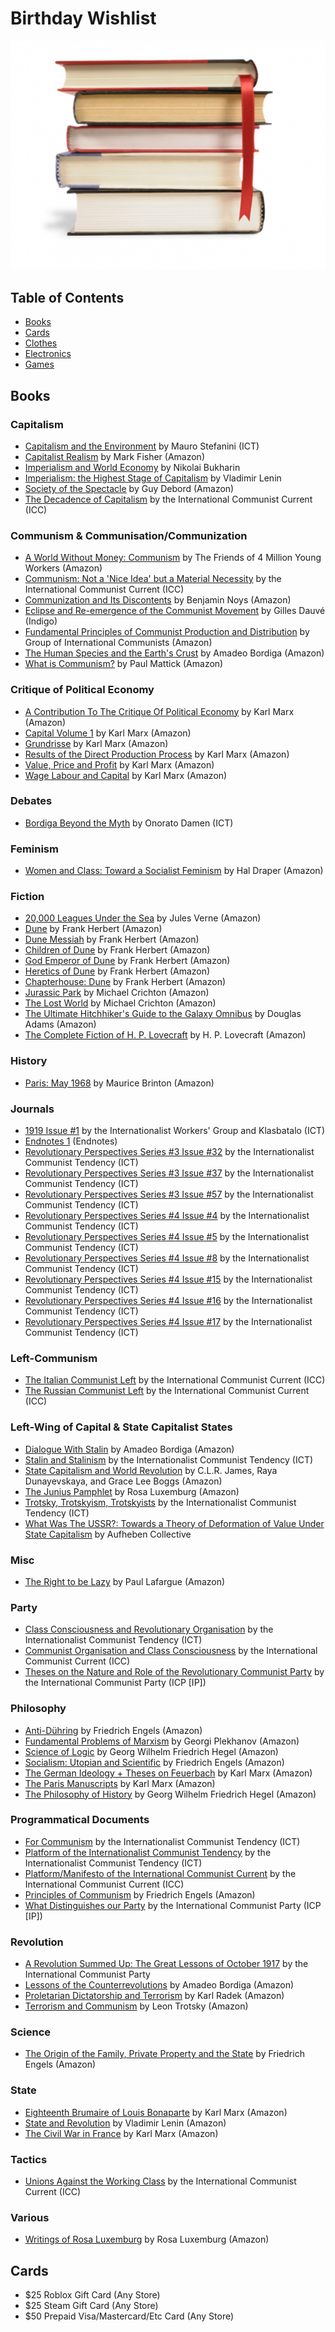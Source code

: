 # Birthday Wishlist

![a stack of books](books.png)

## Table of Contents

* [Books](#books)
* [Cards](#cards)
* [Clothes](#clothes)
* [Electronics](#electronics)
* [Games](#games)

## Books

### Capitalism

* [Capitalism and the Environment](http://www.leftcom.org/en/store) by Mauro Stefanini (ICT)
* [Capitalist Realism](https://www.amazon.ca/dp/1846943175/) by Mark Fisher (Amazon)
* [Imperialism and World Economy](https://www.amazon.ca/Imperialism-World-Economy-Nikolai-Bukharin/dp/1482097524) by Nikolai Bukharin
* [Imperialism: the Highest Stage of Capitalism](https://www.amazon.ca/Imperialism-Highest-Capitalism-Vladimir-Ilyich/dp/1603866639/) by Vladimir Lenin
* [Society of the Spectacle](https://www.amazon.ca/Society-Spectacle-2-Radical-Reprint/dp/5841295055/) by Guy Debord (Amazon)
* [The Decadence of Capitalism](https://en.internationalism.org/pamphlets) by the International Communist Current (ICC)

### Communism & Communisation/Communization

* [A World Without Money: Communism](https://www.amazon.ca/dp/0422915068/) by The Friends of 4 Million Young Workers (Amazon)
* [Communism: Not a 'Nice Idea' but a Material Necessity](https://en.internationalism.org/pamphlets) by the International Communist Current (ICC)
* [Communization and Its Discontents](https://www.amazon.ca/Communization-Its-Discontents-Contestation-Contemporary/dp/157027231X/) by Benjamin Noys (Amazon)
* [Eclipse and Re-emergence of the Communist Movement](https://www.chapters.indigo.ca/en-ca/books/eclipse-and-re-emergence-of/9781629630434-item.html) by Gilles Dauvé (Indigo)
* [Fundamental Principles of Communist Production and Distribution](https://www.amazon.ca/gp/aw/d/B0851LZZ17/) by Group of International Communists (Amazon)
* [The Human Species and the Earth's Crust](https://www.amazon.ca/Human-Species-Earths-Crust-13/dp/5684164749/) by Amadeo Bordiga (Amazon)
* [What is Communism?](https://www.amazon.ca/dp/2343445133/) by Paul Mattick (Amazon)

### Critique of Political Economy

* [A Contribution To The Critique Of Political Economy](https://www.amazon.ca/dp/9389821940/) by Karl Marx (Amazon)
* [Capital Volume 1](https://www.amazon.ca/Capital-1-Critique-Political-Economy/dp/0140445684/) by Karl Marx (Amazon)
* [Grundrisse](https://www.amazon.ca/dp/0140445757/) by Karl Marx (Amazon)
* [Results of the Direct Production Process](https://www.amazon.ca/dp/711411155X/) by Karl Marx (Amazon)
* [Value, Price and Profit](https://www.amazon.ca/Value-Price-Profit-Classic-Reprint/dp/B008NU3ODY/) by Karl Marx (Amazon)
* [Wage Labour and Capital](https://www.amazon.ca/Wage-Labor-Capital-Karl-Marx/dp/1978461232/) by Karl Marx (Amazon)

### Debates

* [Bordiga Beyond the Myth](http://www.leftcom.org/en/store) by Onorato Damen (ICT)

### Feminism

* [Women and Class: Toward a Socialist Feminism](https://www.amazon.ca/Women-Class-Toward-Socialist-Feminism/dp/1460998324) by Hal Draper (Amazon)

### Fiction

* [20,000 Leagues Under the Sea](https://www.amazon.ca/Twenty-Thousand-Leagues-Readers-Library-Classics/dp/1954839111/) by Jules Verne (Amazon)
* [Dune](https://www.amazon.ca/dp/0441172717/) by Frank Herbert (Amazon)
* [Dune Messiah](https://www.amazon.ca/dp/0593098234/) by Frank Herbert (Amazon)
* [Children of Dune](https://www.amazon.ca/dp/0593098242/) by Frank Herbert (Amazon)
* [God Emperor of Dune](https://www.amazon.ca/dp/0593098250/) by Frank Herbert (Amazon)
* [Heretics of Dune](https://www.amazon.ca/dp/0593098269/) by Frank Herbert (Amazon)
* [Chapterhouse: Dune](https://www.amazon.ca/dp/0593098277/) by Frank Herbert (Amazon)
* [Jurassic Park](https://www.amazon.ca/dp/0345538986/) by Michael Crichton (Amazon)
* [The Lost World](https://www.amazon.ca/dp/0345538994/) by Michael Crichton (Amazon)
* [The Ultimate Hitchhiker's Guide to the Galaxy Omnibus](https://www.amazon.ca/dp/1529051436/) by Douglas Adams (Amazon)
* [The Complete Fiction of H. P. Lovecraft](https://www.amazon.ca/dp/3903352012/) by H. P. Lovecraft (Amazon)

### History

* [Paris: May 1968](https://www.amazon.ca/dp/9132180195/) by Maurice Brinton (Amazon)

### Journals

* [1919 Issue #1](http://www.leftcom.org/en/store) by the Internationalist Workers' Group and Klasbatalo (ICT)
* [Endnotes 1](https://endnotes.org.uk/issues) (Endnotes)
* [Revolutionary Perspectives Series #3 Issue #32](http://www.leftcom.org/en/store) by the Internationalist Communist Tendency (ICT)
* [Revolutionary Perspectives Series #3 Issue #37](http://www.leftcom.org/en/store) by the Internationalist Communist Tendency (ICT)
* [Revolutionary Perspectives Series #3 Issue #57](http://www.leftcom.org/en/store) by the Internationalist Communist Tendency (ICT)
* [Revolutionary Perspectives Series #4 Issue #4](http://www.leftcom.org/en/store) by the Internationalist Communist Tendency (ICT)
* [Revolutionary Perspectives Series #4 Issue #5](http://www.leftcom.org/en/store) by the Internationalist Communist Tendency (ICT)
* [Revolutionary Perspectives Series #4 Issue #8](http://www.leftcom.org/en/store) by the Internationalist Communist Tendency (ICT)
* [Revolutionary Perspectives Series #4 Issue #15](http://www.leftcom.org/en/store) by the Internationalist Communist Tendency (ICT)
* [Revolutionary Perspectives Series #4 Issue #16](http://www.leftcom.org/en/store) by the Internationalist Communist Tendency (ICT)
* [Revolutionary Perspectives Series #4 Issue #17](http://www.leftcom.org/en/store) by the Internationalist Communist Tendency (ICT)

### Left-Communism

* [The Italian Communist Left](https://en.internationalism.org/pamphlets) by the International Communist Current (ICC)
* [The Russian Communist Left](https://en.internationalism.org/pamphlets) by the International Communist Current (ICC)

### Left-Wing of Capital & State Capitalist States

* [Dialogue With Stalin](https://www.amazon.ca/Dialogue-Stalin-Amadeo-Bordiga/dp/7465082013/) by Amadeo Bordiga (Amazon)
* [Stalin and Stalinism](http://www.leftcom.org/en/store) by the Internationalist Communist Tendency (ICT)
* [State Capitalism and World Revolution](https://www.amazon.ca/dp/1604860928/) by C.L.R. James, Raya Dunayevskaya, and Grace Lee Boggs (Amazon)
* [The Junius Pamphlet](https://www.amazon.ca/crisis-German-social-democracy-Junius-pamphlet/dp/B00ZDCC8FU/) by Rosa Luxemburg (Amazon)
* [Trotsky, Trotskyism, Trotskyists](http://www.leftcom.org/en/store) by the Internationalist Communist Tendency (ICT)
* [What Was The USSR?: Towards a Theory of Deformation of Value Under State Capitalism](https://www.amazon.ca/dp/5707440275/) by Aufheben Collective

### Misc

* [The Right to be Lazy](https://www.amazon.ca/Right-Be-Lazy-Radical-Reprint/dp/0288974662/) by Paul Lafargue (Amazon)

### Party

* [Class Consciousness and Revolutionary Organisation](http://www.leftcom.org/en/store) by the Internationalist Communist Tendency (ICT)
* [Communist Organisation and Class Consciousness](https://en.internationalism.org/pamphlets) by the International Communist Current (ICC)
* [Theses on the Nature and Role of the Revolutionary Communist Party](https://www.international-communist-party.org/EnglishPublications.htm) by the International Communist Party (ICP [IP])

### Philosophy

* [Anti-Dühring](https://www.amazon.ca/dp/1661533663/) by Friedrich Engels (Amazon)
* [Fundamental Problems of Marxism](https://www.amazon.ca/Fundamental-Problems-Marxism-G-Plekhanov/dp/0717800733/) by Georgi Plekhanov (Amazon)
* [Science of Logic](https://www.amazon.ca/Science-Logic-Georg-Hegel/dp/1542519918/) by Georg Wilhelm Friedrich Hegel (Amazon)
* [Socialism: Utopian and Scientific](https://www.amazon.ca/Socialism-Utopian-Scientific-Frederick-Engels/dp/1514132230/) by Friedrich Engels (Amazon)
* [The German Ideology + Theses on Feuerbach](https://www.amazon.ca/German-Ideology-Including-Thesis-Feuerbach/dp/1573922587/) by Karl Marx (Amazon)
* [The Paris Manuscripts](https://www.amazon.ca/Economic-Philosophic-Manuscripts-1844-Karl/dp/0486455610/) by Karl Marx (Amazon)
* [The Philosophy of History](https://www.amazon.ca/Philosophy-History-G-W-F-Hegel/dp/0879756314/) by Georg Wilhelm Friedrich Hegel (Amazon)

### Programmatical Documents

* [For Communism](http://www.leftcom.org/en/store) by the Internationalist Communist Tendency (ICT)
* [Platform of the Internationalist Communist Tendency](http://www.leftcom.org/en/store) by the Internationalist Communist Tendency (ICT)
* [Platform/Manifesto of the International Communist Current](https://en.internationalism.org/pamphlets) by the International Communist Current (ICC)
* [Principles of Communism](https://www.amazon.ca/dp/9977090025/) by Friedrich Engels (Amazon)
* [What Distinguishes our Party](https://www.international-communist-party.org/EnglishPublications.htm) by the International Communist Party (ICP [IP])

### Revolution

* [A Revolution Summed Up: The Great Lessons of October 1917](https://www.amazon.ca/dp/B08DSTHLLF/) by the International Communist Party
* [Lessons of the Counterrevolutions](https://www.amazon.ca/dp/826409967X/) by Amadeo Bordiga (Amazon)
* [Proletarian Dictatorship and Terrorism](https://www.amazon.ca/Proletarian-Dictatorship-Terrorism-Classic-Reprint/dp/B008ILIY6U/) by Karl Radek (Amazon)
* [Terrorism and Communism](https://www.amazon.ca/Terrorism-Communism-Reply-Karl-Kautsky/dp/1786633434/) by Leon Trotsky (Amazon)

### Science

* [The Origin of the Family, Private Property and the State](https://www.amazon.ca/dp/1978455127/) by Friedrich Engels (Amazon)

### State

* [Eighteenth Brumaire of Louis Bonaparte](https://www.amazon.ca/Eighteenth-Brumaire-Louis-Bonaparte/dp/1522064885/) by Karl Marx (Amazon)
* [State and Revolution](https://www.amazon.ca/dp/1795754613/) by Vladimir Lenin (Amazon)
* [The Civil War in France](https://www.amazon.ca/dp/1614276048/) by Karl Marx (Amazon)

### Tactics

* [Unions Against the Working Class](https://en.internationalism.org/pamphlets) by the International Communist Current (ICC)

### Various

* [Writings of Rosa Luxemburg](https://www.amazon.ca/Writings-Rosa-Luxemburg-Revolution-National/dp/1934941913/) by Rosa Luxemburg (Amazon)

## Cards

* $25 Roblox Gift Card (Any Store)
* $25 Steam Gift Card (Any Store)
* $50 Prepaid Visa/Mastercard/Etc Card (Any Store)
